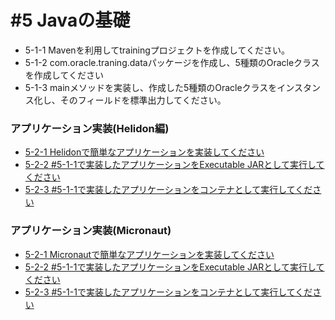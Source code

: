 # #5 Javaの基礎

- 5-1-1 Mavenを利用してtrainingプロジェクトを作成してください。
- 5-1-2 com.oracle.traning.dataパッケージを作成し、5種類のOracleクラスを作成してください
- 5-1-3 mainメソッドを実装し、作成した5種類のOracleクラスをインスタンス化し、そのフィールドを標準出力してください。

### アプリケーション実装(Helidon編)

- [5-2-1 Helidonで簡単なアプリケーションを実装してください](./Helidon_5-2-1.md)
- [5-2-2 #5-1-1で実装したアプリケーションをExecutable JARとして実行してください](./Helidon_5-2-2.md)
- [5-2-3 #5-1-1で実装したアプリケーションをコンテナとして実行してください](./Helidon_5-2-3.md)

### アプリケーション実装(Micronaut)

- [5-2-1 Micronautで簡単なアプリケーションを実装してください](./Micronaut_5-2-1.md)
- [5-2-2 #5-1-1で実装したアプリケーションをExecutable JARとして実行してください](./Micronaut_5-2-2.md)
- [5-2-3 #5-1-1で実装したアプリケーションをコンテナとして実行してください](./Micronaut_5-2-3.md)
